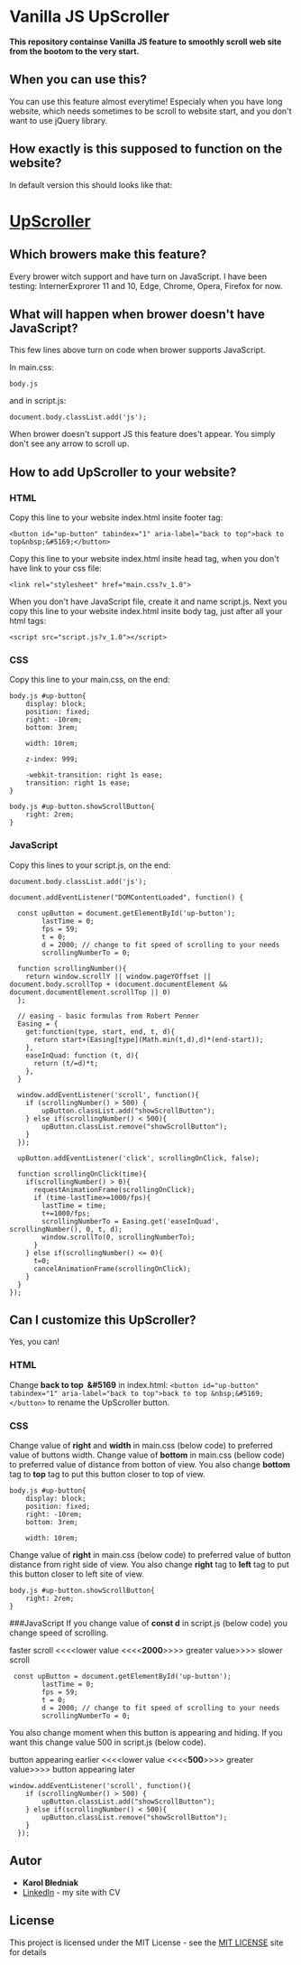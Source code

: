 # Vanilla JS UpScroller

**This repository containse Vanilla JS feature to smoothly scroll web site from the bootom to the very start.**


## When you can use this?

You can use this feature almost everytime! Especialy when you have long website, which needs sometimes to be scroll to website start, and you don't want to use jQuery library. 

## How exactly is this supposed to function on the website?
In default version this should looks like that:

# [UpScroller]() 

## Which browers make this feature?

Every brower witch support and have turn on JavaScript.
I have been testing: InternerExprorer 11 and 10, Edge, Chrome, Opera, Firefox for now.

## What will happen when brower doesn't have JavaScript?

This few lines above turn on code when brower supports JavaScript.

In main.css:

```
body.js
```

and in script.js:

```
document.body.classList.add('js');
```
When brower doesn't support JS this feature does't appear. You simply don't see any arrow to scroll up.

## How to add UpScroller to your website?

### HTML
Copy this line to your website index.html insite footer tag:
```
<button id="up-button" tabindex="1" aria-label="back to top">back to top&nbsp;&#5169;</button>
```
Copy this line to your website index.html insite head tag, when you don't have link to your css file:
```
<link rel="stylesheet" href="main.css?v_1.0">
```
When you don't have JavaScript file, create it and name script.js. Next you copy this line to your website index.html insite body tag, just after all your html tags:
```
<script src="script.js?v_1.0"></script>
```
### CSS
Copy this line to your main.css, on the end:
```
body.js #up-button{
	display: block;
	position: fixed;
	right: -10rem;
	bottom: 3rem;
	
	width: 10rem;

	z-index: 999;

	-webkit-transition: right 1s ease;
    transition: right 1s ease;
}

body.js #up-button.showScrollButton{
	right: 2rem;
}
```
### JavaScript
Copy this lines to your script.js, on the end:
```
document.body.classList.add('js');

document.addEventListener("DOMContentLoaded", function() {
  
  const upButton = document.getElementById('up-button');
        lastTime = 0;
        fps = 59;
        t = 0;
        d = 2000; // change to fit speed of scrolling to your needs
        scrollingNumberTo = 0;
        
  function scrollingNumber(){
    return window.scrollY || window.pageYOffset || document.body.scrollTop + (document.documentElement && document.documentElement.scrollTop || 0)
  };

  // easing - basic formulas from Robert Penner 
  Easing = {
    get:function(type, start, end, t, d){
      return start+(Easing[type](Math.min(t,d),d)*(end-start));
    },
    easeInQuad: function (t, d){
      return (t/=d)*t;
    },
  }
  
  window.addEventListener('scroll', function(){
    if (scrollingNumber() > 500) {
        upButton.classList.add("showScrollButton");
    } else if(scrollingNumber() < 500){
        upButton.classList.remove("showScrollButton");
    }
  });

  upButton.addEventListener('click', scrollingOnClick, false);

  function scrollingOnClick(time){
    if(scrollingNumber() > 0){
      requestAnimationFrame(scrollingOnClick);
      if (time-lastTime>=1000/fps){
        lastTime = time;
        t+=1000/fps;
        scrollingNumberTo = Easing.get('easeInQuad', scrollingNumber(), 0, t, d);
        window.scrollTo(0, scrollingNumberTo);
      }
    } else if(scrollingNumber() <= 0){
      t=0;
      cancelAnimationFrame(scrollingOnClick);
    }
  } 
});    
```

## Can I customize this UpScroller?
Yes, you can!

### HTML
Change **back to top &nbsp;&#5169** in index.html: 
``
<button id="up-button" tabindex="1" aria-label="back to top">back to top &nbsp;&#5169;</button>
``
to rename the UpScroller button.
### CSS
Change value of **right** and **width** in main.css (below code) to preferred value of buttons width.
Change value of **bottom** in main.css (bellow code) to preferred value of distance from botton of view. You also change **bottom** tag to **top** tag to put this button closer to top of view.
```
body.js #up-button{
	display: block;
	position: fixed;
	right: -10rem;
	bottom: 3rem;
	
	width: 10rem;
```
Change value of **right** in main.css (below code) to preferred value of button distance from right side of view. You also change **right** tag to **left** tag to put this button closer to left site of view.
```
body.js #up-button.showScrollButton{
	right: 2rem;
}
```
###JavaScript
If you change value of **const d** in script.js (below code) you change speed of scrolling.

faster scroll <<<<lower value <<<<**2000**>>>>  greater value>>>> slower scroll

```
 const upButton = document.getElementById('up-button');
        lastTime = 0;
        fps = 59;
        t = 0;
        d = 2000; // change to fit speed of scrolling to your needs
        scrollingNumberTo = 0;
```
You also change moment when this button is appearing and hiding. If you want this change value 500 in script.js (below code).

button appearing earlier <<<<lower value <<<<**500**>>>>  greater value>>>> button appearing later
```
window.addEventListener('scroll', function(){
    if (scrollingNumber() > 500) {
        upButton.classList.add("showScrollButton");
    } else if(scrollingNumber() < 500){
        upButton.classList.remove("showScrollButton");
    }
  });
```

## Autor 
* **Karol Błedniak**
* [LinkedIn](https://www.linkedin.com/in/karol-b%C5%82%C4%99dniak-215407aa/) - my site with CV

## License
This project is licensed under the MIT License - see the [MIT LICENSE](https://opensource.org/licenses/MIT) site for details

